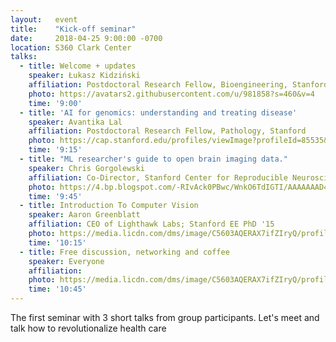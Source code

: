 ```yaml
---
layout:   event
title:    "Kick-off seminar"
date:     2018-04-25 9:00:00 -0700
location: S360 Clark Center
talks:
  - title: Welcome + updates
    speaker: Łukasz Kidziński
    affiliation: Postdoctoral Research Fellow, Bioengineering, Stanford
    photo: https://avatars2.githubusercontent.com/u/981858?s=460&v=4
    time: '9:00'
  - title: 'AI for genomics: understanding and treating disease'
    speaker: Avantika Lal
    affiliation: Postdoctoral Research Fellow, Pathology, Stanford
    photo: https://cap.stanford.edu/profiles/viewImage?profileId=85535&type=square&ts=1514398862260
    time: '9:15'
  - title: "ML researcher's guide to open brain imaging data."
    speaker: Chris Gorgolewski
    affiliation: Co-Director, Stanford Center for Reproducible Neuroscience
    photo: https://4.bp.blogspot.com/-RIvAck0PBwc/WnkO6TdIGTI/AAAAAAAD4tI/MXMXkZ7-xwwqVV80v1VbYlcYxE8F2bnzACLcBGAs/s320/11312851_10153456027517433_3210885692100598251_o.jpg
    time: '9:45'
  - title: Introduction To Computer Vision
    speaker: Aaron Greenblatt
    affiliation: CEO of Lighthawk Labs; Stanford EE PhD '15
    photo: https://media.licdn.com/dms/image/C5603AQERAX7ifZIryQ/profile-displayphoto-shrink_800_800/0?e=1529204400&v=beta&t=rjR_LfQQtchkFnSxOZ7adexHeQv2U1mBHyP2Gv0wk50
    time: '10:15'
  - title: Free discussion, networking and coffee
    speaker: Everyone
    affiliation: 
    photo: https://media.licdn.com/dms/image/C5603AQERAX7ifZIryQ/profile-displayphoto-shrink_800_800/0?e=1529204400&v=beta&t=rjR_LfQQtchkFnSxOZ7adexHeQv2U1mBHyP2Gv0wk50
    time: '10:45'
---
```

The first seminar with 3 short talks from group participants. Let's meet and talk how to revolutionalize health care